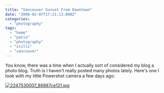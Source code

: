 ```yaml
---
title: "Vancouver Sunset From Downtown"
date: "2008-02-07T17:21:13.000Z"
categories: 
  - "photography"
tags: 
  - "home"
  - "patio"
  - "photography"
  - "stills"
  - "vancouver"
---
```


You know, there was a time when I actually sort of considered my blog a photo blog. Truth is I haven't really posted many photos lately. Here's one I took with my little Powershot camera a few days ago:

[![2247530007_86887ce121.jpg](http://www.migratorynerd.com/wp-content/uploads/2008/02/2247530007_86887ce121.jpg)](http://www.migratorynerd.com/wp-content/uploads/2008/02/2247530007_86887ce121.jpg "2247530007_86887ce121.jpg")
